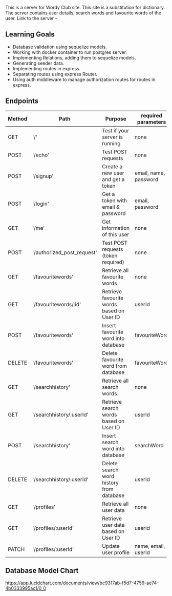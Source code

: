This is a server for Wordy Club site. This site is a substitution for dictionary. The server contains user details, search words and favourite words of the user. Link to the server -

## Learning Goals

- Database validation using sequelize models.
- Working with docker container to run postgres server.
- Implementing Relations, adding them to sequelize models.
- Generating seeder data.
- Implementing routes in express.
- Separating routes using express Router.
- Using auth middleware to manage authorization routes for routes in express.

## Endpoints

| Method | Path                       | Purpose                                   | required parameters   | auth |
| ------ | -------------------------- | ----------------------------------------- | --------------------- | ---- |
| GET    | '/'                        | Test if your server is running            | none                  | no   |
| POST   | '/echo'                    | Test POST requests                        | none                  | no   |
| POST   | '/signup'                  | Create a new user and get a token         | email, name, password | no   |
| POST   | '/login'                   | Get a token with email & password         | email, password       | no   |
| GET    | '/me'                      | Get information of this user              | none                  | yes  |
| POST   | '/authorized_post_request' | Test POST requests (token required)       | none                  | yes  |
| GET    | '/favouritewords'          | Retrieve all favourite words              | none                  | no   |
| GET    | '/favouritewords/:id'      | Retrieve favourite words based on User ID | userId                | no   |
| POST   | '/favouritewords'          | Insert favourite word into database       | favouriteWord         | yes  |
| DELETE | '/favouritewords'          | Delete favourite word from database       | favouriteWord         | yes  |
| GET    | '/searchhistory'           | Retrieve all search words                 | none                  | no   |
| GET    | '/searchhistory/:userId'   | Retrieve search words based on User ID    | userId                | no   |
| POST   | '/searchhistory'           | Insert search word into database          | searchWord            | no   |
| DELETE | '/searchhistory/:userId'   | Delete search word history from database  | userId                | yes  |
| GET    | '/profiles'                | Retrieve all user data                    | none                  | no   |
| GET    | '/profiles/:userId'        | Retrieve user data based on User ID       | userId                | no   |
| PATCH  | '/profiles/:userId'        | Update user profile                       | name, email, userId   | yes  |

## Database Model Chart

https://app.lucidchart.com/documents/view/bc9317ab-f5d7-4759-ae74-4b0333995ac1/0_0
